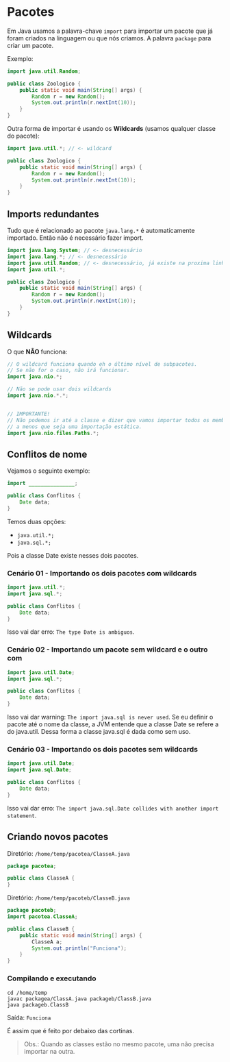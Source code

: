 # Pacotes

Em Java usamos a palavra-chave `import` para importar um pacote que já foram criados na linguagem ou que nós criamos.
A palavra `package` para criar um pacote.

Exemplo:

```java
import java.util.Random;

public class Zoologico {
    public static void main(String[] args) {
        Random r = new Random();
        System.out.println(r.nextInt(10));
    }
}
```

Outra forma de importar é usando os **Wildcards** (usamos qualquer classe do pacote):

```java
import java.util.*; // <- wildcard

public class Zoologico {
    public static void main(String[] args) {
        Random r = new Random();
        System.out.println(r.nextInt(10));
    }
}
```

## Imports redundantes

Tudo que é relacionado ao pacote `java.lang.*` é automaticamente importado.
Então não é necessário fazer import.

```java
import java.lang.System; // <- desnecessário
import java.lang.*; // <- desnecessário
import java.util.Random; // <- desnecessário, já existe na proxima linha
import java.util.*;

public class Zoologico {
    public static void main(String[] args) {
        Random r = new Random();
        System.out.println(r.nextInt(10));
    }
}
```

## Wildcards

O que **NÃO** funciona:

```java
// O wildcard funciona quando eh o último nível de subpacotes.
// Se não for o caso, não irá funcionar.
import java.nio.*;

// Não se pode usar dois wildcards
import java.nio.*.*;


// IMPORTANTE!
// Não podemos ir até a classe e dizer que vamos importar todos os membros,
// a menos que seja uma importação estática.
import java.nio.files.Paths.*;
```

## Conflitos de nome

Vejamos o seguinte exemplo:

```java
import _______________;

public class Conflitos {
    Date data;
}
```

Temos duas opções:
- `java.util.*;`
- `java.sql.*;`

Pois a classe Date existe nesses dois pacotes.

### Cenário 01 - Importando os dois pacotes com wildcards

```java
import java.util.*;
import java.sql.*;

public class Conflitos {
    Date data;
}
```

Isso vai dar erro: `The type Date is ambiguos`.

### Cenário 02 - Importando um pacote sem wildcard e o outro com

```java
import java.util.Date;
import java.sql.*;

public class Conflitos {
    Date data;
}
```

Isso vai dar warning: `The import java.sql is never used`. Se eu definir o pacote até
o nome da classe, a JVM entende que a classe Date se refere a do java.util. Dessa forma
a classe java.sql é dada como sem uso.

### Cenário 03 - Importando os dois pacotes sem wildcards

```java
import java.util.Date;
import java.sql.Date;

public class Conflitos {
    Date data;
}
```

Isso vai dar erro: `The import java.sql.Date collides with another import statement`.

## Criando novos pacotes


Diretório: `/home/temp/pacotea/ClasseA.java`
```java
package pacotea;

public class ClasseA {
}
```

Diretório: `/home/temp/pacoteb/ClasseB.java`
```java
package pacoteb;
import pacotea.ClasseA;

public class ClasseB {
    public static void main(String[] args) {
        ClasseA a;
        System.out.println("Funciona");
    }
}
```

### Compilando e executando

```shell
cd /home/temp
javac packagea/ClassA.java packageb/ClassB.java
java packageb.ClassB
```

Saída: `Funciona`

É assim que é feito por debaixo das cortinas.

> Obs.: Quando as classes estão no mesmo pacote, uma não precisa importar na outra.